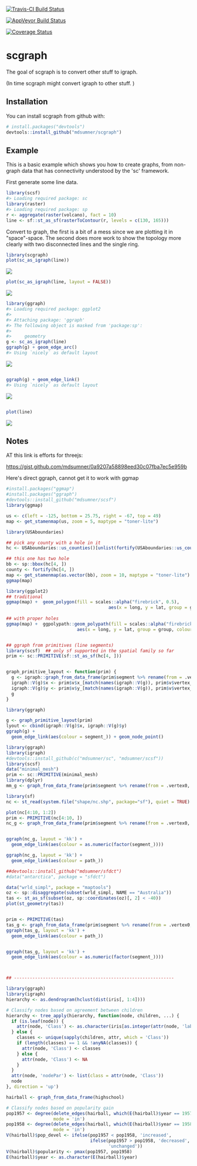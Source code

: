 
<!-- README.md is generated from README.Rmd. Please edit that file -->
[![Travis-CI Build Status](https://travis-ci.org/mdsumner/scgraph.svg?branch=master)](https://travis-ci.org/mdsumner/scgraph)

[![AppVeyor Build Status](https://ci.appveyor.com/api/projects/status/github/mdsumner/scgraph?branch=master&svg=true)](https://ci.appveyor.com/project/mdsumner/scgraph)

[![Coverage Status](https://img.shields.io/codecov/c/github/mdsumner/scgraph/master.svg)](https://codecov.io/github/mdsumner/scgraph?branch=master)

scgraph
=======

The goal of scgraph is to convert other stuff to igraph.

(In time scgraph might convert igraph to other stuff. )

Installation
------------

You can install scgraph from github with:

``` r
# install.packages("devtools")
devtools::install_github("mdsumner/scgraph")
```

Example
-------

This is a basic example which shows you how to create graphs, from non-graph data that has connectivity understood by the 'sc' framework.

First generate some line data.

``` r
library(scsf)
#> Loading required package: sc
library(raster)
#> Loading required package: sp
r <- aggregate(raster(volcano), fact = 10)
line <- sf::st_as_sf(rasterToContour(r, levels = c(130, 165)))
```

Convert to graph, the first is a bit of a mess since we are plotting it in "space"-space. The second does more work to show the topology more clearly with two disconnected lines and the single ring.

``` r
library(scgraph)
plot(sc_as_igraph(line))
```

![](README-example-1.png)

``` r
plot(sc_as_igraph(line, layout = FALSE))
```

![](README-example-2.png)

``` r
library(ggraph)
#> Loading required package: ggplot2
#> 
#> Attaching package: 'ggraph'
#> The following object is masked from 'package:sp':
#> 
#>     geometry
g <- sc_as_igraph(line)
ggraph(g) + geom_edge_arc()
#> Using `nicely` as default layout
```

![](README-unnamed-chunk-2-1.png)

``` r

ggraph(g) + geom_edge_link() 
#> Using `nicely` as default layout
```

![](README-unnamed-chunk-2-2.png)

``` r

plot(line)
```

![](README-unnamed-chunk-2-3.png)

Notes
-----

AT this link is efforts for threejs:

<https://gist.github.com/mdsumner/0a9207a58898eed30c07fba7ec5e959b>

Here's direct ggraph, cannot get it to work with ggmap

``` r
#install.packages("ggmap")
#install.packages("ggraph")
#devtools::install_github("mdsumner/scsf")
library(ggmap)

us <- c(left = -125, bottom = 25.75, right = -67, top = 49)
map <- get_stamenmap(us, zoom = 5, maptype = "toner-lite")

library(USAboundaries)

## pick any county with a hole in it
hc <- USAboundaries::us_counties()[unlist(fortify(USAboundaries::us_counties()) %>% filter(hole) %>% distinct(id)), ]

## this one has two hole
bb <- sp::bbox(hc[4, ])
county <- fortify(hc[4, ])
map <- get_stamenmap(as.vector(bb), zoom = 10, maptype = "toner-lite")
ggmap(map)

library(ggplot2)
## traditional 
ggmap(map) +  geom_polygon(fill = scales::alpha("firebrick", 0.5), 
                                       aes(x = long, y = lat, group = group, colour = id), data = county)  
  
## with proper holes
ggmap(map) +  ggpolypath::geom_polypath(fill = scales::alpha("firebrick", 0.5), 
                           aes(x = long, y = lat, group = group, colour = id), data = county)  


## ggraph from primitives (line segments)
library(scsf)  ## only sf supported in the spatial family so far
prim <- sc::PRIMITIVE(sf::st_as_sf(hc[4, ]))


graph_primitive_layout <- function(prim) {
  g <- igraph::graph_from_data_frame(prim$segment %>% rename(from = .vertex0, to = .vertex1))
  igraph::V(g)$x <- prim$v$x_[match(names(igraph::V(g)), prim$v$vertex_)]
  igraph::V(g)$y <- prim$v$y_[match(names(igraph::V(g)), prim$v$vertex_)]
  g
}

library(ggraph)

g <- graph_primitive_layout(prim)
lyout <- cbind(igraph::V(g)$x, igraph::V(g)$y)
ggraph(g) +
  geom_edge_link(aes(colour = segment_)) + geom_node_point() 
```

``` r
library(ggraph)
library(igraph)
#devtools::install_github(c("mdsumner/sc", "mdsumner/scsf"))
library(scsf)
data("minimal_mesh")
prim <- sc::PRIMITIVE(minimal_mesh)
library(dplyr)
mm_g <- graph_from_data_frame(prim$segment %>% rename(from = .vertex0, to = .vertex1))

library(sf)
nc <- st_read(system.file("shape/nc.shp", package="sf"), quiet = TRUE)

plot(nc[4:10, 1:2])
prim <- PRIMITIVE(nc[4:10, ])
nc_g <- graph_from_data_frame(prim$segment %>% rename(from = .vertex0, to = .vertex1))


ggraph(nc_g, layout = 'kk') +
  geom_edge_link(aes(colour = as.numeric(factor(segment_))))

ggraph(nc_g, layout = 'kk') +
  geom_edge_link(aes(colour = path_))

##devtools::install_github("mdsumner/sfdct")
#data("antarctica", package = "sfdct")

data("wrld_simpl", package = "maptools")
oz <- sp::disaggregate(subset(wrld_simpl, NAME == "Australia"))
tas <- st_as_sf(subset(oz, sp::coordinates(oz)[, 2] < -40))
plot(st_geometry(tas))


prim <- PRIMITIVE(tas)
tas_g <- graph_from_data_frame(prim$segment %>% rename(from = .vertex0, to = .vertex1))
ggraph(tas_g, layout = 'kk') +
  geom_edge_link(aes(colour = path_))


ggraph(tas_g, layout = 'kk') +
  geom_edge_link(aes(colour = as.numeric(factor(segment_))))



## -------------------------------------------------------------

library(ggraph)
library(igraph)
hierarchy <- as.dendrogram(hclust(dist(iris[, 1:4])))

# Classify nodes based on agreement between children
hierarchy <- tree_apply(hierarchy, function(node, children, ...) {
  if (is.leaf(node)) {
    attr(node, 'Class') <- as.character(iris[as.integer(attr(node, 'label')),5])
  } else {
    classes <- unique(sapply(children, attr, which = 'Class'))
    if (length(classes) == 1 && !anyNA(classes)) {
      attr(node, 'Class') <- classes
    } else {
      attr(node, 'Class') <- NA
    }
  }
  attr(node, 'nodePar') <- list(class = attr(node, 'Class'))
  node
}, direction = 'up')

hairball <- graph_from_data_frame(highschool)

# Classify nodes based on popularity gain
pop1957 <- degree(delete_edges(hairball, which(E(hairball)$year == 1957)), 
                  mode = 'in')
pop1958 <- degree(delete_edges(hairball, which(E(hairball)$year == 1958)), 
                  mode = 'in')
V(hairball)$pop_devel <- ifelse(pop1957 < pop1958, 'increased',
                                ifelse(pop1957 > pop1958, 'decreased', 
                                       'unchanged'))
V(hairball)$popularity <- pmax(pop1957, pop1958)
E(hairball)$year <- as.character(E(hairball)$year)
```
